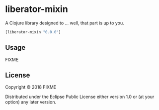 # liberator-mixin

A Clojure library designed to ... well, that part is up to you.

```clj
[liberator-mixin "0.0.0"]
```

## Usage

FIXME

## License

Copyright © 2018 FIXME

Distributed under the Eclipse Public License either version 1.0 or (at
your option) any later version.
